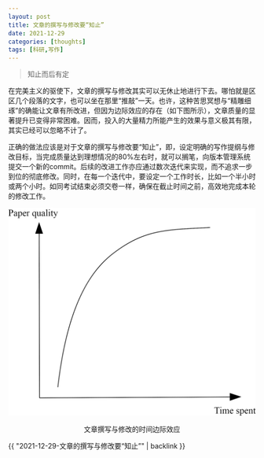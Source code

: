 ```yaml
---
layout: post
title: 文章的撰写与修改要“知止”
date: 2021-12-29
categories: [thoughts]
tags: [科研,写作]
---
```


> 知止而后有定

在完美主义的驱使下，文章的撰写与修改其实可以无休止地进行下去。哪怕就是区区几个段落的文字，也可以坐在那里“推敲”一天。也许，这种苦思冥想与“精雕细琢”的确能让文章有所改进，但因为边际效应的存在（如下图所示），文章质量的显著提升已变得非常困难。因而，投入的大量精力所能产生的效果与意义极其有限，其实已经可以忽略不计了。

正确的做法应该是对于文章的撰写与修改要“知止”，即，设定明确的写作提纲与修改目标，当完成质量达到理想情况的80%左右时，就可以搁笔，向版本管理系统提交一个新的commit。后续的改进工作亦应通过数次迭代来实现，而不追求一步到位的彻底修改。同时，在每一个迭代中，要设定一个工作时长，比如一个半小时或两个小时。如同考试结束必须交卷一样，确保在截止时间之前，高效地完成本轮的修改工作。

<p align="center"><img src="/figures/p86814150.jpg" alt="文章撰写与修改的时间边际效应" /></p>
<p align="center">文章撰写与修改的时间边际效应</p>

{{ "2021-12-29-文章的撰写与修改要“知止”" | backlink }}
